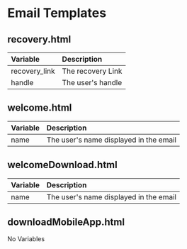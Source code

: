 # Email Templates

## recovery.html

| Variable      | Description       |
| :------------ | :---------------- |
| recovery_link | The recovery Link |
| handle        | The user's handle |

## welcome.html

| Variable | Description                            |
| :------- | :------------------------------------- |
| name     | The user's name displayed in the email |

## welcomeDownload.html

| Variable | Description                            |
| :------- | :------------------------------------- |
| name     | The user's name displayed in the email |

## downloadMobileApp.html

No Variables
